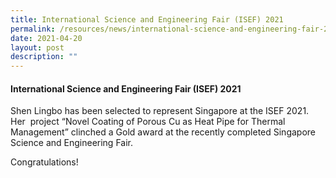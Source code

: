 ```yaml
---
title: International Science and Engineering Fair (ISEF) 2021
permalink: /resources/news/international-science-and-engineering-fair-2021
date: 2021-04-20
layout: post
description: ""
---
```

#### International Science and Engineering Fair (ISEF) 2021

Shen Lingbo has been selected to represent Singapore at the ISEF 2021. Her  project “Novel Coating of Porous Cu as Heat Pipe for Thermal Management” clinched a Gold award at the recently completed Singapore Science and Engineering Fair.

Congratulations!